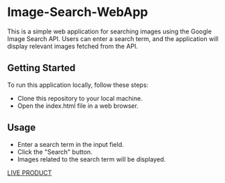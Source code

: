 # Image-Search-WebApp

This is a simple web application for searching images using the Google Image Search API. Users can enter a search term, and the application will display relevant images fetched from the API.

## Getting Started
To run this application locally, follow these steps:

* Clone this repository to your local machine.
* Open the index.html file in a web browser.

## Usage
- Enter a search term in the input field.
- Click the "Search" button.
- Images related to the search term will be displayed.

[LIVE PRODUCT](https://image-search-web.onrender.com/) 
